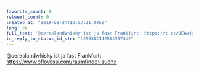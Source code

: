 ```yaml
---
favorite_count: 0
retweet_count: 0
created_at: "2019-02-24T10:53:21.000Z"
lang: de
full_text: "@cerealandwhisky ist ja fast Frankfurt: https://t.co/9EAwiyl9Xs"
in_reply_to_status_id_str: "1099382142583357440"
---
```


@cerealandwhisky ist ja fast Frankfurt:
<https://www.oflovesu.com/raumfinder-suche>

